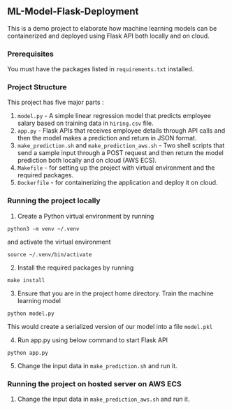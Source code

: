 ## ML-Model-Flask-Deployment
This is a demo project to elaborate how machine learning models can be containerized and deployed using Flask API both locally and on cloud.

### Prerequisites
You must have the packages listed in ```requirements.txt``` installed.

### Project Structure
This project has five major parts :
1. ```model.py``` - A simple linear regression model that predicts employee salary based on training data in ```hiring.csv``` file.
2. ```app.py``` - Flask APIs that receives employee details through API calls and then the model makes a prediction and return in JSON format.
3. ```make_prediction.sh``` and ```make_prediction_aws.sh``` - Two shell scripts that send a sample input through a POST request and then return the model prediction both locally and on cloud (AWS ECS).
4. ```Makefile``` - for setting up the project with virtual environment and the required packages.
5. ```Dockerfile``` - for containerizing the application and deploy it on cloud.

### Running the project locally
1. Create a Python virtual environment by running 
```
python3 -m venv ~/.venv
```
and activate the virtual environment
```
source ~/.venv/bin/activate
```

2. Install the required packages by running
```
make install
```

3. Ensure that you are in the project home directory. Train the machine learning model
```
python model.py
```
This would create a serialized version of our model into a file ```model.pkl```

4. Run app.py using below command to start Flask API
```
python app.py
```

5. Change the input data in ```make_prediction.sh``` and run it.

### Running the project on hosted server on AWS ECS
1. Change the input data in ```make_prediction_aws.sh``` and run it.
